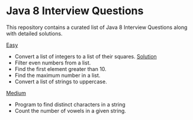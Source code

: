 # Java 8 Interview Questions

This repository contains a curated list of Java 8 Interview Questions along with detailed solutions.

[Easy](https://github.com/mhatrebhav15/java-8/tree/main/src/stream/easy)
- Convert a list of integers to a list of their squares. [Solution](https://github.com/mhatrebhav15/java-8/blob/main/src/stream/easy/ConvertToUppercase.java)
- Filter even numbers from a list.
- Find the first element greater than 10.
- Find the maximum number in a list.
- Convert a list of strings to uppercase.


[Medium](https://github.com/mhatrebhav15/java-8/tree/main/src/stream/medium)

- Program to find distinct characters in a string
- Count the number of vowels in a given string.
